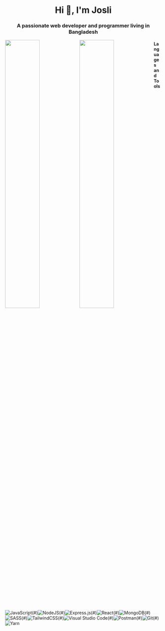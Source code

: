 <h1 align="center">Hi 👋, I'm Josli</h1>
<h3 align="center">A passionate web developer and programmer living in Bangladesh</h3>

<!-- GitHub Stats Card -->
<img align="left" width="47%" src="https://github-readme-stats.vercel.app/api?username=dejosli&show_icons=true&theme=radical&count_private=true&include_all_commits=true">

<!-- Top Languages Card -->
<img align="left" width="47%" src="https://github-readme-stats.vercel.app/api/top-langs/?username=dejosli&layout=compact">

#### Languages and Tools

![JavaScript](https://img.shields.io/badge/javascript-%23323330.svg?style=for-the-badge&logo=javascript&logoColor=%23F7DF1E)(#)![NodeJS](https://img.shields.io/badge/node.js-6DA55F?style=for-the-badge&logo=node.js&logoColor=white)(#)![Express.js](https://img.shields.io/badge/express.js-%23404d59.svg?style=for-the-badge&logo=express&logoColor=%2361DAFB)(#)![React](https://img.shields.io/badge/react-%2320232a.svg?style=for-the-badge&logo=react&logoColor=%2361DAFB)(#)![MongoDB](https://img.shields.io/badge/MongoDB-%234ea94b.svg?style=for-the-badge&logo=mongodb&logoColor=white)(#)![SASS](https://img.shields.io/badge/SASS-hotpink.svg?style=for-the-badge&logo=SASS&logoColor=white)(#)![TailwindCSS](https://img.shields.io/badge/tailwindcss-%2338B2AC.svg?style=for-the-badge&logo=tailwind-css&logoColor=white)(#)![Visual Studio Code](https://img.shields.io/badge/Visual%20Studio%20Code-0078d7.svg?style=for-the-badge&logo=visual-studio-code&logoColor=white)(#)![Postman](https://img.shields.io/badge/Postman-FF6C37?style=for-the-badge&logo=postman&logoColor=white)(#)![Git](https://img.shields.io/badge/git-%23F05033.svg?style=for-the-badge&logo=git&logoColor=white)(#)![Yarn](https://img.shields.io/badge/yarn-%232C8EBB.svg?style=for-the-badge&logo=yarn&logoColor=white)